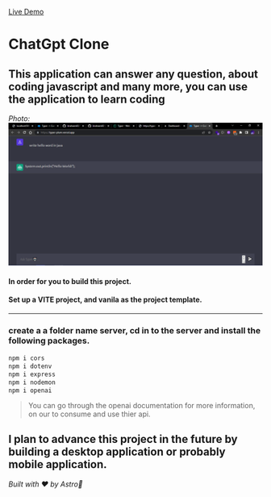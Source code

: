 <!-- @format -->

[Live Demo](https://typer-plum.vercel.app/)

# ChatGpt Clone

## This application can answer any question, about coding javascript and many more, you can use the application to learn coding

_Photo:_
![img](render.png)

#### In order for you to build this project.

#### Set up a VITE project, and vanila as the project template.

---

### create a a folder name server, cd in to the server and install the following packages.

```
npm i cors
npm i dotenv
npm i express
npm i nodemon
npm i openai
```

> You can go through the openai documentation for more information, on our to consume and use thier api.

## I plan to advance this project in the future by building a desktop application or probably mobile application.

_Built with ❤ by Astro🚀_
